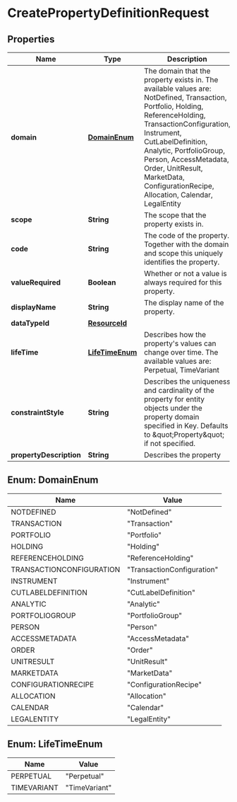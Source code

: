 

# CreatePropertyDefinitionRequest

## Properties

Name | Type | Description | Notes
------------ | ------------- | ------------- | -------------
**domain** | [**DomainEnum**](#DomainEnum) | The domain that the property exists in. The available values are: NotDefined, Transaction, Portfolio, Holding, ReferenceHolding, TransactionConfiguration, Instrument, CutLabelDefinition, Analytic, PortfolioGroup, Person, AccessMetadata, Order, UnitResult, MarketData, ConfigurationRecipe, Allocation, Calendar, LegalEntity | 
**scope** | **String** | The scope that the property exists in. | 
**code** | **String** | The code of the property. Together with the domain and scope this uniquely identifies the property. | 
**valueRequired** | **Boolean** | Whether or not a value is always required for this property. |  [optional]
**displayName** | **String** | The display name of the property. | 
**dataTypeId** | [**ResourceId**](ResourceId.md) |  | 
**lifeTime** | [**LifeTimeEnum**](#LifeTimeEnum) | Describes how the property&#39;s values can change over time. The available values are: Perpetual, TimeVariant |  [optional]
**constraintStyle** | **String** | Describes the uniqueness and cardinality of the property for entity objects under the property domain specified in Key. Defaults to \&quot;Property\&quot; if not specified. |  [optional]
**propertyDescription** | **String** | Describes the property |  [optional]



## Enum: DomainEnum

Name | Value
---- | -----
NOTDEFINED | &quot;NotDefined&quot;
TRANSACTION | &quot;Transaction&quot;
PORTFOLIO | &quot;Portfolio&quot;
HOLDING | &quot;Holding&quot;
REFERENCEHOLDING | &quot;ReferenceHolding&quot;
TRANSACTIONCONFIGURATION | &quot;TransactionConfiguration&quot;
INSTRUMENT | &quot;Instrument&quot;
CUTLABELDEFINITION | &quot;CutLabelDefinition&quot;
ANALYTIC | &quot;Analytic&quot;
PORTFOLIOGROUP | &quot;PortfolioGroup&quot;
PERSON | &quot;Person&quot;
ACCESSMETADATA | &quot;AccessMetadata&quot;
ORDER | &quot;Order&quot;
UNITRESULT | &quot;UnitResult&quot;
MARKETDATA | &quot;MarketData&quot;
CONFIGURATIONRECIPE | &quot;ConfigurationRecipe&quot;
ALLOCATION | &quot;Allocation&quot;
CALENDAR | &quot;Calendar&quot;
LEGALENTITY | &quot;LegalEntity&quot;



## Enum: LifeTimeEnum

Name | Value
---- | -----
PERPETUAL | &quot;Perpetual&quot;
TIMEVARIANT | &quot;TimeVariant&quot;



